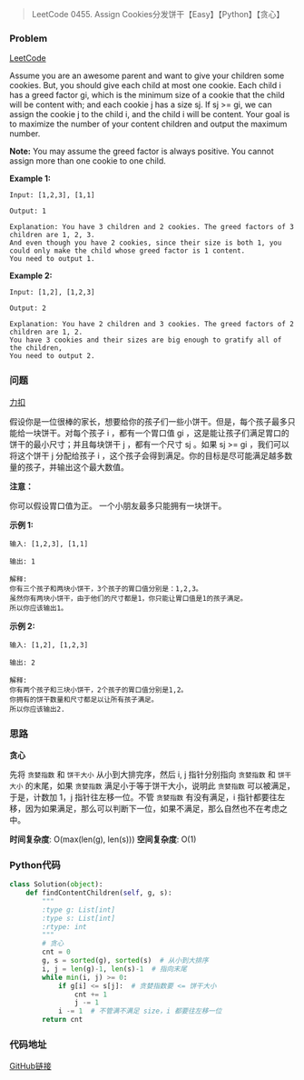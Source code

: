> LeetCode 0455. Assign Cookies分发饼干【Easy】【Python】【贪心】

### Problem

[LeetCode](https://leetcode.com/problems/assign-cookies/)

Assume you are an awesome parent and want to give your children some cookies. But, you should give each child at most one cookie. Each child i has a greed factor gi, which is the minimum size of a cookie that the child will be content with; and each cookie j has a size sj. If sj >= gi, we can assign the cookie j to the child i, and the child i will be content. Your goal is to maximize the number of your content children and output the maximum number.

**Note:**
You may assume the greed factor is always positive.
You cannot assign more than one cookie to one child.

**Example 1:**

```
Input: [1,2,3], [1,1]

Output: 1

Explanation: You have 3 children and 2 cookies. The greed factors of 3 children are 1, 2, 3. 
And even though you have 2 cookies, since their size is both 1, you could only make the child whose greed factor is 1 content.
You need to output 1.
```

**Example 2:**

```
Input: [1,2], [1,2,3]

Output: 2

Explanation: You have 2 children and 3 cookies. The greed factors of 2 children are 1, 2. 
You have 3 cookies and their sizes are big enough to gratify all of the children, 
You need to output 2.
```

### 问题

[力扣](https://leetcode-cn.com/problems/assign-cookies/)

假设你是一位很棒的家长，想要给你的孩子们一些小饼干。但是，每个孩子最多只能给一块饼干。对每个孩子 i ，都有一个胃口值 gi ，这是能让孩子们满足胃口的饼干的最小尺寸；并且每块饼干 j ，都有一个尺寸 sj 。如果 sj >= gi ，我们可以将这个饼干 j 分配给孩子 i ，这个孩子会得到满足。你的目标是尽可能满足越多数量的孩子，并输出这个最大数值。

**注意：**

你可以假设胃口值为正。
一个小朋友最多只能拥有一块饼干。

**示例 1:**

```
输入: [1,2,3], [1,1]

输出: 1

解释: 
你有三个孩子和两块小饼干，3个孩子的胃口值分别是：1,2,3。
虽然你有两块小饼干，由于他们的尺寸都是1，你只能让胃口值是1的孩子满足。
所以你应该输出1。
```

**示例 2:**

```
输入: [1,2], [1,2,3]

输出: 2

解释: 
你有两个孩子和三块小饼干，2个孩子的胃口值分别是1,2。
你拥有的饼干数量和尺寸都足以让所有孩子满足。
所以你应该输出2.
```

### 思路

**贪心**

先将 `贪婪指数` 和 `饼干大小` 从小到大排完序，然后 i, j 指针分别指向 `贪婪指数` 和 `饼干大小` 的末尾，如果 `贪婪指数` 满足小于等于饼干大小，说明此 `贪婪指数` 可以被满足，于是，计数加 1，j 指针往左移一位。不管 `贪婪指数` 有没有满足，i 指针都要往左移，因为如果满足，那么可以判断下一位，如果不满足，那么自然也不在考虑之中。

**时间复杂度**: O(max(len(g), len(s)))
**空间复杂度**: O(1)

### Python代码

```python
class Solution(object):
    def findContentChildren(self, g, s):
        """
        :type g: List[int]
        :type s: List[int]
        :rtype: int
        """
        # 贪心
        cnt = 0
        g, s = sorted(g), sorted(s)  # 从小到大排序
        i, j = len(g)-1, len(s)-1  # 指向末尾
        while min(i, j) >= 0:
            if g[i] <= s[j]:  # 贪婪指数要 <= 饼干大小
                cnt += 1
                j -= 1
            i -= 1  # 不管满不满足 size，i 都要往左移一位
        return cnt
```

### 代码地址

[GitHub链接](https://github.com/Wonz5130/LeetCode-Solutions/blob/master/solutions/0455-Assign-Cookies/0455.py)